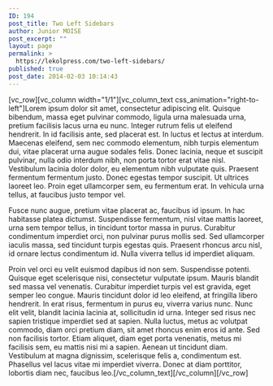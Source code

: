 ```yaml
---
ID: 194
post_title: Two Left Sidebars
author: Junior MOISE
post_excerpt: ""
layout: page
permalink: >
  https://lekolpress.com/two-left-sidebars/
published: true
post_date: 2014-02-03 10:14:43
---
```

[vc_row][vc_column width="1/1"][vc_column_text css_animation="right-to-left"]Lorem ipsum dolor sit amet, consectetur adipiscing elit. Quisque bibendum, massa eget pulvinar commodo, ligula urna malesuada urna, pretium facilisis lacus urna eu nunc. Integer rutrum felis ut eleifend hendrerit. In id facilisis ante, sed placerat est. In luctus et lectus at interdum. Maecenas eleifend, sem nec commodo elementum, nibh turpis elementum dui, vitae placerat urna augue sodales felis. Donec lacinia, neque et suscipit pulvinar, nulla odio interdum nibh, non porta tortor erat vitae nisl. Vestibulum lacinia dolor dolor, eu elementum nibh vulputate quis. Praesent fermentum fermentum justo. Donec egestas tempor suscipit. Ut ultrices laoreet leo. Proin eget ullamcorper sem, eu fermentum erat. In vehicula urna tellus, at faucibus justo tempor vel.

Fusce nunc augue, pretium vitae placerat ac, faucibus id ipsum. In hac habitasse platea dictumst. Suspendisse fermentum, nisl vitae mattis laoreet, urna sem tempor tellus, in tincidunt tortor massa in purus. Curabitur condimentum imperdiet orci, non pulvinar purus mollis sed. Sed ullamcorper iaculis massa, sed tincidunt turpis egestas quis. Praesent rhoncus arcu nisl, id ornare lectus condimentum id. Nulla viverra tellus id imperdiet aliquam.

Proin vel orci eu velit euismod dapibus id non sem. Suspendisse potenti. Quisque eget scelerisque nisi, consectetur vulputate ipsum. Mauris blandit sed massa vel venenatis. Curabitur imperdiet turpis vel est gravida, eget semper leo congue. Mauris tincidunt dolor id leo eleifend, at fringilla libero hendrerit. In erat risus, fermentum in purus eu, viverra varius nunc. Nunc elit velit, blandit lacinia lacinia at, sollicitudin id urna. Integer sed risus nec sapien tristique imperdiet sed at sapien. Nulla luctus, metus ac volutpat commodo, diam orci pretium diam, sit amet rhoncus enim eros id ante. Sed non facilisis tortor. Etiam aliquet, diam eget porta venenatis, metus mi facilisis sem, eu mattis nisi mi a sapien. Aenean ut tincidunt diam. Vestibulum at magna dignissim, scelerisque felis a, condimentum est. Phasellus vel lacus vitae mi imperdiet viverra. Donec at diam porttitor, lobortis diam nec, faucibus leo.[/vc_column_text][/vc_column][/vc_row]